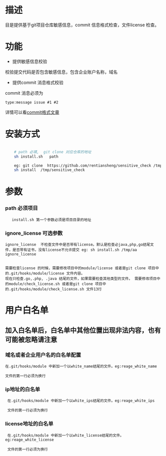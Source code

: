 # 描述
目是提供基于git项目仓库敏感信息，commit 信息格式检查，文件license 检查。 

# 功能

- 提供敏感信息校验

校验提交代码是否包含敏感信息，包含企业账户名称，域名

- 提供commit 消息格式校验

commit 消息必须为
```
type:message issue #1 #2
```

详情可以看[commit格式文章](http://www.ireage.com/git/2018/12/07/git_commit_format.html)


# 安装方式

``` sh 

    # path 必填,  git clone 对应仓库的地址
    sh install.sh   path 

    eg: git clone  https://github.com/rentiansheng/sensitive_check /tmp/sensitive_check  
    sh install  /tmp/sensitive_check


```

# 参数

### path 必须项目

```
   install.sh 第一个参数必须是项目目录的地址
```

### ignore_license 可选参数

```
ignore_license  不检查文件中是否带有license。默认是检查必java,php,go结尾文件，是否带有证书，没有license不允许提交 eg: sh install.sh /tmp/aa ignore_license


需要检查license 的时候，需要修改项目中的module/license 或者是git clone 项目中的.git/hooks/module/license 文件内容。
现在只检查.go,.php, .java 结尾的文件，如果需要检查其他类型的文件。 需要修改项目中的module/check_license.sh 或者是git clone 项目中的.git/hooks/module/check_license.sh 文件13行

```




# 用户白名单

## 加入白名单后，白名单中其他位置出现非法内容，也有可能被忽略请注意

### 域名或者企业用户名的白名单配置
 
 ```
 在.git/hooks/module 中新加一个以white_name结尾的文件。eg:reage_white_name
 
 文件的第一行必须为换行
 
```

### ip地址的白名单


```
 在.git/hooks/module 中新加一个以white_ips结尾的文件。eg:reage_white_ips
 
 文件的第一行必须为换行
```

### license地址的白名单


```
 在.git/hooks/module 中新加一个以white_license结尾的文件。eg:reage_white_license
 
 文件的第一行必须为换行
```



